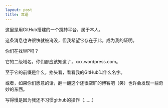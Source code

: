 ```yaml
---
layout: post
title: 耳语
---
```


这里是用GitHub搭建的一个跳转平台，属于本人。

这条消息也许很快就被淹没，但我希望它存在于此，成为我的证明。

你们在找WP吗？

它的二级域名，你们都应该知道了，xxx.wordpress.com。

至于它的前缀是什么，抬头看，看看我的GitHub叫什么名字。

或者，如果你们愿意的话，翻一翻这个还很空旷的博客吧（笑）也许会发现一些奇妙的东西。

写得慢是因为我还不习惯github的操作（……）
